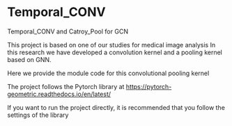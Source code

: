 # Temporal_CONV
Temporal_CONV and Catroy_Pool for GCN

This project is based on one of our studies for medical image analysis
In this research we have developed a convolution kernel and a pooling kernel based on GNN.

Here we provide the module code for this convolutional pooling kernel

The project follows the Pytorch library at https://pytorch-geometric.readthedocs.io/en/latest/

If you want to run the project directly, it is recommended that you follow the settings of the library

